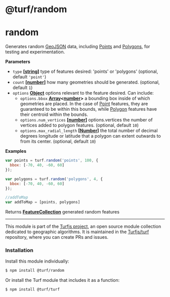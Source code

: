 # @turf/random

# random

Generates random [GeoJSON](GeoJSON) data, including [Points](http://geojson.org/geojson-spec.html#point) and [Polygons](http://geojson.org/geojson-spec.html#polygon), for testing
and experimentation.

**Parameters**

-   `type` **\[[string](https://developer.mozilla.org/en-US/docs/Web/JavaScript/Reference/Global_Objects/String)]** type of features desired: 'points' or 'polygons' (optional, default `'point'`)
-   `count` **\[[number](https://developer.mozilla.org/en-US/docs/Web/JavaScript/Reference/Global_Objects/Number)]** how many geometries should be generated. (optional, default `1`)
-   `options` **[Object](https://developer.mozilla.org/en-US/docs/Web/JavaScript/Reference/Global_Objects/Object)** options relevant to the feature desired. Can include:
    -   `options.bbox` **[Array](https://developer.mozilla.org/en-US/docs/Web/JavaScript/Reference/Global_Objects/Array)&lt;[number](https://developer.mozilla.org/en-US/docs/Web/JavaScript/Reference/Global_Objects/Number)>** a bounding box inside of which geometries
        are placed. In the case of [Point](http://geojson.org/geojson-spec.html#point) features, they are guaranteed to be within this bounds,
        while [Polygon](http://geojson.org/geojson-spec.html#polygon) features have their centroid within the bounds.
    -   `options.num_vertices` **\[[number](https://developer.mozilla.org/en-US/docs/Web/JavaScript/Reference/Global_Objects/Number)]** options.vertices the number of vertices added
        to polygon features. (optional, default `10`)
    -   `options.max_radial_length` **\[[Number](https://developer.mozilla.org/en-US/docs/Web/JavaScript/Reference/Global_Objects/Number)]** the total number of decimal
        degrees longitude or latitude that a polygon can extent outwards to
        from its center. (optional, default `10`)

**Examples**

```javascript
var points = turf.random('points', 100, {
  bbox: [-70, 40, -60, 60]
});

var polygons = turf.random('polygons', 4, {
  bbox: [-70, 40, -60, 60]
});

//addToMap
var addToMap = [points, polygons]
```

Returns **[FeatureCollection](http://geojson.org/geojson-spec.html#feature-collection-objects)** generated random features

<!-- This file is automatically generated. Please don't edit it directly:
if you find an error, edit the source file (likely index.js), and re-run
./scripts/generate-readmes in the turf project. -->

---

This module is part of the [Turfjs project](http://turfjs.org/), an open source
module collection dedicated to geographic algorithms. It is maintained in the
[Turfjs/turf](https://github.com/Turfjs/turf) repository, where you can create
PRs and issues.

### Installation

Install this module individually:

```sh
$ npm install @turf/random
```

Or install the Turf module that includes it as a function:

```sh
$ npm install @turf/turf
```
